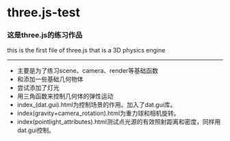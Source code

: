 # three.js-test

### 这是three.js的练习作品  ###
this is the first file of three.js that is a 3D physics engine
***
 * 主要是为了练习scene、camera、render等基础函数
 * 和添加一些基础几何物体
 * 尝试添加了灯光
 * 用三角函数来控制几何体的弹性运动
 * index_(dat.gui).html为控制场景的作用。加入了dat.gui库。
 * index(gravity+camera_rotation).html为重力球和相机旋转。
 * index(pointlight_attributes).html测试点光源的有效照射距离和密度，同样用dat.gui控制。
